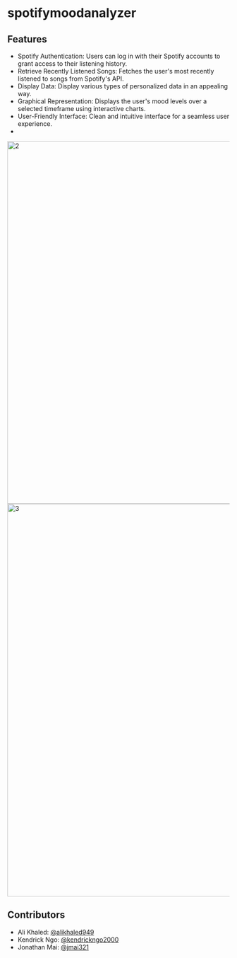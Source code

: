 # spotifymoodanalyzer
## Features
* Spotify Authentication: Users can log in with their Spotify accounts to grant access to their listening history.  
* Retrieve Recently Listened Songs: Fetches the user's most recently listened to songs from Spotify's API.  
* Display Data: Display various types of personalized data in an appealing way.
* Graphical Representation: Displays the user's mood levels over a selected timeframe using interactive charts.  
* User-Friendly Interface: Clean and intuitive interface for a seamless user experience.
* 
<img width="820" alt="2" src="https://github.com/jmai321/spotifymoodanalyzer/assets/74437325/d11f34f0-59c3-446f-b751-a8a0c73814a3">
<img width="888" alt="3" src="https://github.com/jmai321/spotifymoodanalyzer/assets/74437325/063224bb-8c4b-4b99-9135-018534f024af">




## Contributors
* Ali Khaled: [@alikhaled949](https://github.com/ali-khaled-949)
* Kendrick Ngo: [@kendrickngo2000](https://github.com/kendrickngo2000)
* Jonathan Mai: [@jmai321](https://github.com/jmai321)
